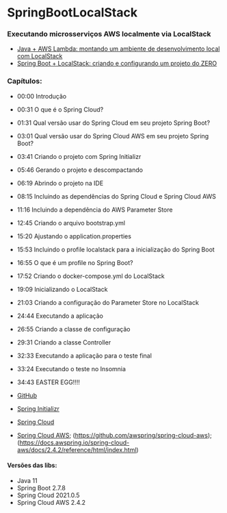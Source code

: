 # SpringBootLocalStack
 ### Executando microsserviços AWS localmente via LocalStack
 
 - [Java + AWS Lambda: montando um ambiente de desenvolvimento local com LocalStack](https://thomsdacosta.medium.com/java-aws-lambda-montando-um-ambiente-de-desenvolvimento-local-com-localstack-a845624bee40)
- [Spring Boot + LocalStack: criando e configurando um projeto do ZERO](https://youtu.be/Vlmjw5nifOo?si=cVn6-9pNSSwNaR5D)
### Capítulos:
- 00:00 Introdução
- 00:31 O que é o Spring Cloud?
- 01:31 Qual versão usar do Spring Cloud em seu projeto Spring Boot?
- 03:01 Qual versão usar do Spring Cloud AWS em seu projeto Spring Boot?
- 03:41 Criando o projeto com Spring Initializr
- 05:46 Gerando o projeto e descompactando
- 06:19 Abrindo o projeto na IDE
- 08:15 Incluindo as dependências do Spring Cloud e Spring Cloud AWS
- 11:16 Incluindo a dependência do AWS Parameter Store
- 12:45 Criando o arquivo bootstrap.yml
- 15:20 Ajustando o application.properties
- 15:53 Incluindo o profile localstack para a inicialização do Spring Boot
- 16:55 O que é um profile no Spring Boot?
- 17:52 Criando o docker-compose.yml do LocalStack
- 19:09 Inicializando o LocalStack
- 21:03 Criando a configuração do Parameter Store no LocalStack
- 24:44 Executando a aplicação
- 26:55 Criando a classe de configuração
- 29:31 Criando a classe Controller
- 32:33 Executando a aplicação para o teste final
- 33:24 Executando o teste no Insomnia
- 34:43 EASTER EGG!!!!

- [GitHub](https://github.com/thomasdacosta/spring-boot-localstack)
- [Spring Initializr](https://start.spring.io/)
- [Spring Cloud](https://spring.io/projects/spring-cloud)
- [Spring Cloud AWS](https://spring.io/projects/spring-cloud-aws#overview); (https://github.com/awspring/spring-cloud-aws); (https://docs.awspring.io/spring-cloud-aws/docs/2.4.2/reference/html/index.html)

#### Versões das libs:
- Java 11
- Spring Boot 2.7.8
- Spring Cloud 2021.0.5
- Spring Cloud AWS 2.4.2
